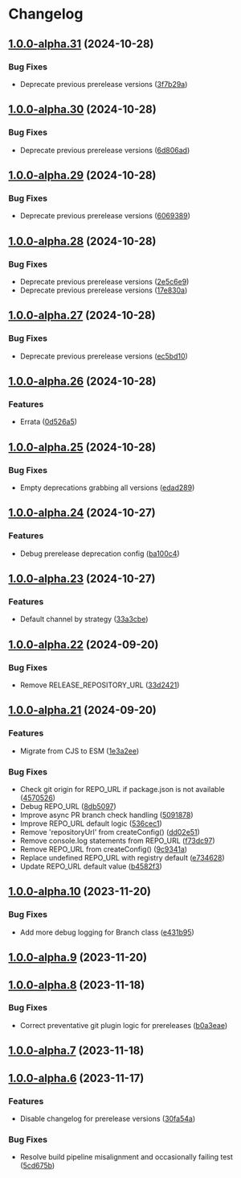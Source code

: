 # Changelog

## [1.0.0-alpha.31](https://github.com/RobHameetman/semantic-release-config/compare/1.0.0-alpha.30...1.0.0-alpha.31) (2024-10-28)


### Bug Fixes

* Deprecate previous prerelease versions ([3f7b29a](https://github.com/RobHameetman/semantic-release-config/commit/3f7b29aff2965a7eedebb32e6362fe538260d403))

## [1.0.0-alpha.30](https://github.com/RobHameetman/semantic-release-config/compare/1.0.0-alpha.29...1.0.0-alpha.30) (2024-10-28)


### Bug Fixes

* Deprecate previous prerelease versions ([6d806ad](https://github.com/RobHameetman/semantic-release-config/commit/6d806ad8430523d66c649f7bb6eb4f38aa34d69a))

## [1.0.0-alpha.29](https://github.com/RobHameetman/semantic-release-config/compare/1.0.0-alpha.28...1.0.0-alpha.29) (2024-10-28)


### Bug Fixes

* Deprecate previous prerelease versions ([6069389](https://github.com/RobHameetman/semantic-release-config/commit/6069389f6573d6a322dbf21a7b4603e6799ceb7d))

## [1.0.0-alpha.28](https://github.com/RobHameetman/semantic-release-config/compare/1.0.0-alpha.27...1.0.0-alpha.28) (2024-10-28)


### Bug Fixes

* Deprecate previous prerelease versions ([2e5c6e9](https://github.com/RobHameetman/semantic-release-config/commit/2e5c6e98c772f40c6afccc13d21b58d32f02a493))
* Deprecate previous prerelease versions ([17e830a](https://github.com/RobHameetman/semantic-release-config/commit/17e830adea160baeeecb15076258c55e5901ab65))

## [1.0.0-alpha.27](https://github.com/RobHameetman/semantic-release-config/compare/1.0.0-alpha.26...1.0.0-alpha.27) (2024-10-28)


### Bug Fixes

* Deprecate previous prerelease versions ([ec5bd10](https://github.com/RobHameetman/semantic-release-config/commit/ec5bd1018cc150ead43cc7589d6f6817c2dd9353))

## [1.0.0-alpha.26](https://github.com/RobHameetman/semantic-release-config/compare/1.0.0-alpha.25...1.0.0-alpha.26) (2024-10-28)


### Features

* Errata ([0d526a5](https://github.com/RobHameetman/semantic-release-config/commit/0d526a593a4e611b012e0d6bb35d601e5a209351))

## [1.0.0-alpha.25](https://github.com/RobHameetman/semantic-release-config/compare/1.0.0-alpha.24...1.0.0-alpha.25) (2024-10-28)


### Bug Fixes

* Empty deprecations grabbing all versions ([edad289](https://github.com/RobHameetman/semantic-release-config/commit/edad289688d4b9bfc6bbdb06e94c99d4c02aad7e))

## [1.0.0-alpha.24](https://github.com/RobHameetman/semantic-release-config/compare/1.0.0-alpha.23...1.0.0-alpha.24) (2024-10-27)


### Features

* Debug prerelease deprecation config ([ba100c4](https://github.com/RobHameetman/semantic-release-config/commit/ba100c4281e8a407a6299f520e1096c24e487fd1))

## [1.0.0-alpha.23](https://github.com/RobHameetman/semantic-release-config/compare/1.0.0-alpha.22...1.0.0-alpha.23) (2024-10-27)


### Features

* Default channel by strategy ([33a3cbe](https://github.com/RobHameetman/semantic-release-config/commit/33a3cbe834af4d4343603825ac7e2f6c6832c8a4))

## [1.0.0-alpha.22](https://github.com/RobHameetman/semantic-release-config/compare/1.0.0-alpha.21...1.0.0-alpha.22) (2024-09-20)


### Bug Fixes

* Remove RELEASE_REPOSITORY_URL ([33d2421](https://github.com/RobHameetman/semantic-release-config/commit/33d242116b1ecd6ac1da26c640f236eed4525759))

## [1.0.0-alpha.21](https://github.com/RobHameetman/semantic-release-config/compare/1.0.0-alpha.20...1.0.0-alpha.21) (2024-09-20)


### Features

* Migrate from CJS to ESM ([1e3a2ee](https://github.com/RobHameetman/semantic-release-config/commit/1e3a2ee075ca4b754591e754348b0eb0208e57ff))


### Bug Fixes

* Check git origin for REPO_URL if package.json is not available ([4570526](https://github.com/RobHameetman/semantic-release-config/commit/45705265d86172608aabca06e01824d9daa16f9c))
* Debug REPO_URL ([8db5097](https://github.com/RobHameetman/semantic-release-config/commit/8db50975f140d0d4ff4851bb37c07f200c5d2158))
* Improve async PR branch check handling ([5091878](https://github.com/RobHameetman/semantic-release-config/commit/50918784a26a47a37b617a7a8939cce9a3ee9613))
* Improve REPO_URL default logic ([536cec1](https://github.com/RobHameetman/semantic-release-config/commit/536cec1a6f69fcd6bac8bae4b84bb30caaec3e9d))
* Remove 'repositoryUrl' from createConfig() ([dd02e51](https://github.com/RobHameetman/semantic-release-config/commit/dd02e516724aa7a1bcbf1ea3c28d514174b984c6))
* Remove console.log statements from REPO_URL ([f73dc97](https://github.com/RobHameetman/semantic-release-config/commit/f73dc97d01d31ca7fad272d80a25b651bab81990))
* Remove REPO_URL from createConfig() ([9c9341a](https://github.com/RobHameetman/semantic-release-config/commit/9c9341ad04df22df2688538d03d611999c41085a))
* Replace undefined REPO_URL with registry default ([e734628](https://github.com/RobHameetman/semantic-release-config/commit/e734628157246c999c688309aff2b3a84eb5ca30))
* Update REPO_URL default value ([b4582f3](https://github.com/RobHameetman/semantic-release-config/commit/b4582f344fab51ece43abd923394b6127d6e359f))

## [1.0.0-alpha.10](https://github.com/RobHameetman/semantic-release-config/compare/1.0.0-alpha.9...1.0.0-alpha.10) (2023-11-20)


### Bug Fixes

* Add more debug logging for Branch class ([e431b95](https://github.com/RobHameetman/semantic-release-config/commit/e431b950531fcd043427c59fcd50f420b52a07a6))

## [1.0.0-alpha.9](https://github.com/RobHameetman/semantic-release-config/compare/1.0.0-alpha.8...1.0.0-alpha.9) (2023-11-20)

## [1.0.0-alpha.8](https://github.com/RobHameetman/semantic-release-config/compare/1.0.0-alpha.7...1.0.0-alpha.8) (2023-11-18)


### Bug Fixes

* Correct preventative git plugin logic for prereleases ([b0a3eae](https://github.com/RobHameetman/semantic-release-config/commit/b0a3eae77e9f68acf0ec033c06ad6df41f7c4807))

## [1.0.0-alpha.7](https://github.com/RobHameetman/semantic-release-config/compare/1.0.0-alpha.6...1.0.0-alpha.7) (2023-11-18)

## [1.0.0-alpha.6](https://github.com/RobHameetman/semantic-release-config/compare/1.0.0-alpha.5...1.0.0-alpha.6) (2023-11-17)


### Features

* Disable changelog for prerelease versions ([30fa54a](https://github.com/RobHameetman/semantic-release-config/commit/30fa54a5913ed960bd08e3baeee8da7cc3d29e95))


### Bug Fixes

* Resolve build pipeline misalignment and occasionally failing test ([5cd675b](https://github.com/RobHameetman/semantic-release-config/commit/5cd675b50cfb1f864c9f23cc8fca85b62c72dd39))
